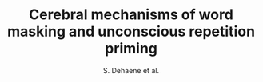 ---
cat: gaia
subcat: architecture
bestof: false
author: S. Dehaene et al.
title: Cerebral mechanisms of word masking and unconscious repetition priming
journal: Nat Neurosci
year: 2001
type: article
---